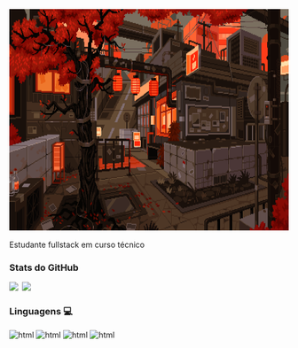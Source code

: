 <img width="700" height="400" src="dae36a74337de05e249ce5afcec907c1.gif">

Estudante fullstack em curso técnico

### Stats do GitHub
<div>
  <img height="180em" src="https://github-readme-stats.vercel.app/api?username=arturcorrea1&show_icons=true&theme=codeSTACKr"> 
    <img height="180em" src="https://github-readme-stats.vercel.app/api/top-langs/?username=arturcorrea1&layout=compact&langs_count=7&theme=codeSTACKr"/>
</div>

### Linguagens 💻
<div style="display: inline_block">
  <img align="center" alt="html" height="30" width="40" src="https://cdn.jsdelivr.net/gh/devicons/devicon/icons/html5/html5-original.svg">
  <img align="center" alt="html" height="30" width="40" src="https://cdn.jsdelivr.net/gh/devicons/devicon/icons/css3/css3-original.svg">
  <img align="center" alt="html" height="30" width="40" src="https://cdn.jsdelivr.net/gh/devicons/devicon/icons/python/python-original.svg">
  <img align="center" alt="html" height="30" width="40" src="https://cdn.jsdelivr.net/gh/devicons/devicon/icons/javascript/javascript-original.svg">
</div>


